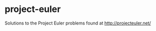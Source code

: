 project-euler
=============

Solutions to the Project Euler problems found at http://projecteuler.net/